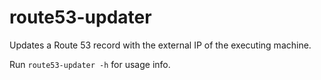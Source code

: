 # route53-updater

Updates a Route 53 record with the external IP of the executing machine.

Run `route53-updater -h` for usage info.
